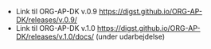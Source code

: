 - Link til ORG-AP-DK v.0.9 https://digst.github.io/ORG-AP-DK/releases/v.0.9/
- Link til ORG-AP-DK v.1.0 https://digst.github.io/ORG-AP-DK/releases/v.1.0/docs/ (under udarbejdelse)
